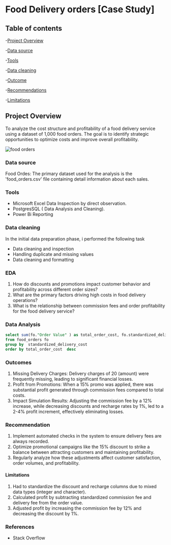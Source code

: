 # Food Delivery orders [Case Study]

## Table of contents
-[Project Overview](#project-overview)

-[Data source](#data-source)

-[Tools](#tools)

-[Data cleaning](#data-cleaning)

-[Outcome](#outcomes)

-[Recommendations](#recommendations)

-[Limitations](#limitations)

## Project Overview
To analyze the cost structure and profitability of a food delivery service using a dataset of 1,000 food orders.
The goal is to identify strategic opportunities to optimize costs and improve overall profitability.

![food orders](https://github.com/user-attachments/assets/eaca8e55-7da5-4696-a976-987779e9db0f)

### Data source
Food Ordes: The primary dataset used for the analysis is the 'food_orders.csv' file containing detail information about each sales.

### Tools
- Microsoft Excel Data Inspection by direct observation.
- PostgresSQL ( Data Analysis and Cleaning).
- Power Bi Reporting

### Data cleaning
In the initial data preparation phase, i performed the following task
- Data cleaning and inspection
- Handling duplicate and missing values
- Data cleaning and formatting

### EDA
1. How do discounts and promotions impact customer behavior and profitability across different order sizes?
2. What are the primary factors driving high costs in food delivery operations?
3. What is the relationship between commission fees and order profitability for the food delivery service?

### Data Analysis
```sql
select sum(fo."Order Value" ) as total_order_cost, fo.standardized_delivery_cost
from food_orders fo 
group by  standardized_delivery_cost 
order by total_order_cost  desc
```

### Outcomes
1. Missing Delivery Charges: Delivery charges of 20 (amount) were frequently missing, leading to significant financial losses.
2. Profit from Promotions: When a 15% promo was applied, there was substantial profit generated through commission fees compared to total costs.
3. Impact Simulation Results: Adjusting the commission fee by a 12% increase, while decreasing discounts and recharge rates by 1%, led to a 2-4% profit increment, effectively eliminating losses.

### Recommendation
1. Implement automated checks in the system to ensure delivery fees are always recorded.
2. Optimize promotional campaigns like the 15% discount to strike a balance between attracting customers and maintaining profitability.
3. Regularly analyze how these adjustments affect customer satisfaction, order volumes, and profitability.

#### Limitations
1. Had to standardize the discount and recharge columns due to mixed data types (integer and character).
2. Calculated profit by subtracting standardized commission fee and delivery fee from the order value.
3. Adjusted profit by increasing the commission fee by 12% and decreasing the discount by 1%.

### References 
- Stack Overflow
  








   
